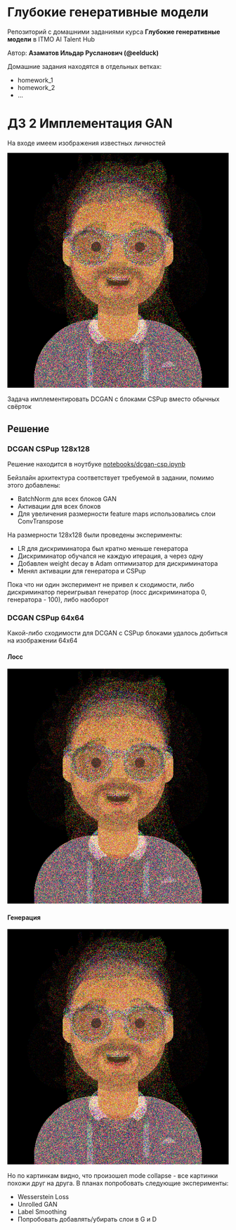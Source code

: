 # Глубокие генеративные модели

Репозиторий с домашними заданиями курса __Глубокие генеративные модели__ в ITMO AI Talent Hub

Автор: __Азаматов Ильдар Русланович (@eelduck)__

Домашние задания находятся в отдельных ветках:
- homework_1
- homework_2
- ...

# ДЗ 2 Имплементация GAN

На входе имеем изображения известных личностей

![Train images](readme_imgs/image.png)

Задача имплементировать DCGAN с блоками CSPup вместо обычных свёрток

## Решение

### DCGAN CSPup 128x128
Решение находится в ноутбуке [notebooks/dcgan-csp.ipynb](notebooks/dcgan-csp.ipynb)

Бейзлайн архитектура соответствует требуемой в задании, помимо этого добавлены:
- BatchNorm для всех блоков GAN
- Активации для всех блоков
- Для увеличения размерности feature maps использовались слои ConvTranspose 

На размерности 128x128 были проведены эксперименты:
- LR для дискриминатора был кратно меньше генератора
- Дискриминатор обучался не каждую итерация, а через одну
- Добавлен weight decay в Adam оптимизатор для дискриминатора
- Менял активации для генератора и CSPup

Пока что ни один эксперимент не привел к сходимости, либо дискриминатор переигрывал генератор (лосс дискриминатора 0, генератора - 100), либо наоборот

### DCGAN CSPup 64x64
Какой-либо сходимости для DCGAN с CSPup блоками удалось добиться на изображении 64x64

#### Лосс
![alt text](readme_imgs/image-2.png)

#### Генерация
![alt text](readme_imgs/image-1.png)

Но по картинкам видно, что произошел mode collapse - все картинки похожи друг на друга. В планах попробовать следующие эксперименты:

- Wesserstein Loss
- Unrolled GAN
- Label Smoothing
- Попробовать добавлять/убирать слои в G и D
